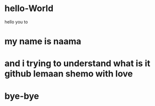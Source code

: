 # hello-World
hello you to
# my name is naama
# and i trying to understand what is it github lemaan shemo with love
# bye-bye

